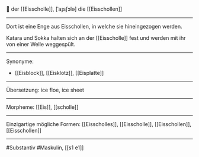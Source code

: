 🔵 der [[Eisscholle]], [ˈaɪ̯sʃɔlə]
die [[Eisschollen]]

---

Dort ist eine Enge aus Eisschollen, in welche sie hineingezogen werden.

Katara und Sokka halten sich an der [[Eisscholle]] fest und werden mit ihr von einer Welle weggespült.

---

Synonyme:

- [[Eisblock]], [[Eisklotz]], [[Eisplatte]]

---

Übersetzung: ice floe, ice sheet

---

Morpheme:
[[Eis]], [[scholle]]

---

Einzigartige mögliche Formen: [[Eisscholles]], [[Eisscholle]], [[Eisschollen]], [[Eisschollen]]

---

#Substantiv #Maskulin, [[s1 e1]]
